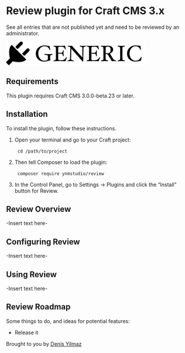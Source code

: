 # Review plugin for Craft CMS 3.x

See all entries that are not published yet and need to be reviewed by an administrator.

![Screenshot](resources/img/plugin-logo.png)

## Requirements

This plugin requires Craft CMS 3.0.0-beta.23 or later.

## Installation

To install the plugin, follow these instructions.

1. Open your terminal and go to your Craft project:

        cd /path/to/project

2. Then tell Composer to load the plugin:

        composer require ynmstudio/review

3. In the Control Panel, go to Settings → Plugins and click the “Install” button for Review.

## Review Overview

-Insert text here-

## Configuring Review

-Insert text here-

## Using Review

-Insert text here-

## Review Roadmap

Some things to do, and ideas for potential features:

* Release it

Brought to you by [Denis Yilmaz](https://ynm.studio)
